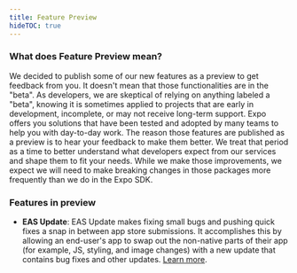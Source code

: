 ```yaml
---
title: Feature Preview
hideTOC: true
---
```


### What does Feature Preview mean?

We decided to publish some of our new features as a preview to get feedback from you. It doesn't mean that those functionalities are in the "beta". As developers, we are skeptical of relying on anything labeled a "beta", knowing it is sometimes applied to projects that are early in development, incomplete, or may not receive long-term support. Expo offers you solutions that have been tested and adopted by many teams to help you with day-to-day work. The reason those features are published as a preview is to hear your feedback to make them better. We treat that period as a time to better understand what developers expect from our services and shape them to fit your needs. While we make those improvements, we expect we will need to make breaking changes in those packages more frequently than we do in the Expo SDK.

### Features in preview

- **EAS Update**: EAS Update makes fixing small bugs and pushing quick fixes a snap in between app store submissions. It accomplishes this by allowing an end-user's app to swap out the non-native parts of their app (for example, JS, styling, and image changes) with a new update that contains bug fixes and other updates. [Learn more](/eas-update/introduction.md).
